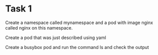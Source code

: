 # Task 1
Create a namespace called mynamespace and a pod with image nginx called nginx on this namespace.

Create a pod that was just described using yaml

Create a busybox pod and run the command ls and check the output
